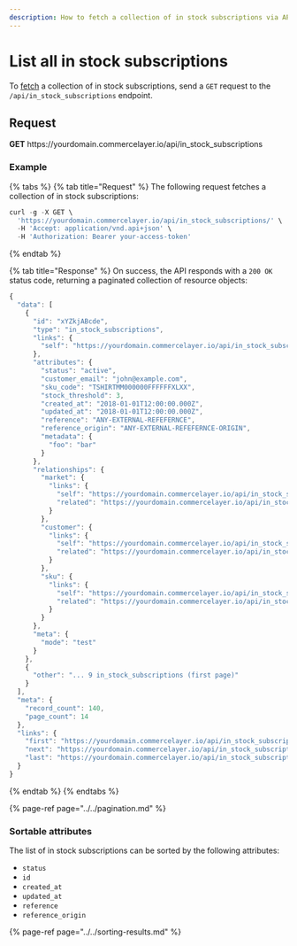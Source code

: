 ```yaml
---
description: How to fetch a collection of in stock subscriptions via API
---
```


# List all in stock subscriptions

To <a href="https://docs.commercelayer.io/developers/fetching-resources" target="_blank">fetch</a> a collection of in stock subscriptions, send a `GET` request to the `/api/in_stock_subscriptions` endpoint.

## Request

**GET** https://<i></i>yourdomain.commercelayer.io/api/in_stock_subscriptions

### **Example**

{% tabs %}
{% tab title="Request" %}
The following request fetches a collection of in stock subscriptions:

```javascript
curl -g -X GET \
  'https://yourdomain.commercelayer.io/api/in_stock_subscriptions/' \
  -H 'Accept: application/vnd.api+json' \
  -H 'Authorization: Bearer your-access-token'
```
{% endtab %}

{% tab title="Response" %}
On success, the API responds with a `200 OK` status code, returning a paginated collection of resource objects:

```javascript
{
  "data": [
    {
      "id": "xYZkjABcde",
      "type": "in_stock_subscriptions",
      "links": {
        "self": "https://yourdomain.commercelayer.io/api/in_stock_subscriptions/xYZkjABcde"
      },
      "attributes": {
        "status": "active",
        "customer_email": "john@example.com",
        "sku_code": "TSHIRTMM000000FFFFFFXLXX",
        "stock_threshold": 3,
        "created_at": "2018-01-01T12:00:00.000Z",
        "updated_at": "2018-01-01T12:00:00.000Z",
        "reference": "ANY-EXTERNAL-REFEFERNCE",
        "reference_origin": "ANY-EXTERNAL-REFEFERNCE-ORIGIN",
        "metadata": {
          "foo": "bar"
        }
      },
      "relationships": {
        "market": {
          "links": {
            "self": "https://yourdomain.commercelayer.io/api/in_stock_subscriptions/xYZkjABcde/relationships/market",
            "related": "https://yourdomain.commercelayer.io/api/in_stock_subscriptions/xYZkjABcde/market"
          }
        },
        "customer": {
          "links": {
            "self": "https://yourdomain.commercelayer.io/api/in_stock_subscriptions/xYZkjABcde/relationships/customer",
            "related": "https://yourdomain.commercelayer.io/api/in_stock_subscriptions/xYZkjABcde/customer"
          }
        },
        "sku": {
          "links": {
            "self": "https://yourdomain.commercelayer.io/api/in_stock_subscriptions/xYZkjABcde/relationships/sku",
            "related": "https://yourdomain.commercelayer.io/api/in_stock_subscriptions/xYZkjABcde/sku"
          }
        }
      },
      "meta": {
        "mode": "test"
      }
    },
    {
      "other": "... 9 in_stock_subscriptions (first page)"
    }
  ],
  "meta": {
    "record_count": 140,
    "page_count": 14
  },
  "links": {
    "first": "https://yourdomain.commercelayer.io/api/in_stock_subscriptions?page[number]=1&page[size]=10",
    "next": "https://yourdomain.commercelayer.io/api/in_stock_subscriptions?page[number]=2&page[size]=10",
    "last": "https://yourdomain.commercelayer.io/api/in_stock_subscriptions?page[number]=14&page[size]=10"
  }
}
```
{% endtab %}
{% endtabs %}

{% page-ref page="../../pagination.md" %}

### Sortable attributes

The list of in stock subscriptions can be sorted by the following attributes:

* `status`
* `id`
* `created_at`
* `updated_at`
* `reference`
* `reference_origin`

{% page-ref page="../../sorting-results.md" %}

